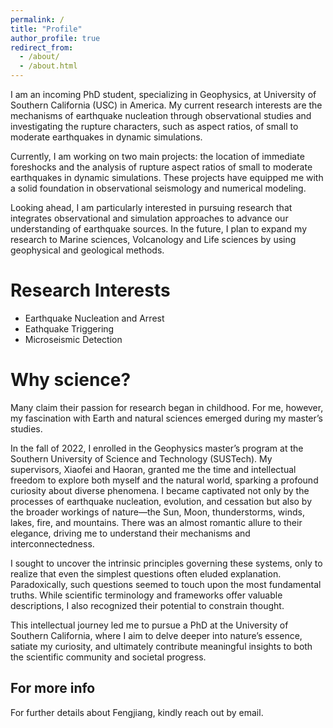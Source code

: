 ```yaml
---
permalink: /
title: "Profile"
author_profile: true
redirect_from: 
  - /about/
  - /about.html
---
```


I am an incoming PhD student, specializing in Geophysics, at University of Southern California (USC) in America. My current research interests are the mechanisms of earthquake nucleation through observational studies and investigating the rupture characters, such as aspect ratios, of small to moderate earthquakes in dynamic simulations.

Currently, I am working on two main projects: the location of immediate foreshocks and the analysis of rupture aspect ratios of small to moderate earthquakes in dynamic simulations. These projects have equipped me with a solid foundation in observational seismology and numerical modeling.

Looking ahead, I am particularly interested in pursuing research that integrates observational and simulation approaches to advance our understanding of earthquake sources. In the future, I plan to expand my research to Marine sciences, Volcanology and Life sciences by using geophysical and geological methods.

Research Interests
======
- Earthquake Nucleation and Arrest
- Eathquake Triggering
- Microseismic Detection

Why science?
======
Many claim their passion for research began in childhood. For me, however, my fascination with Earth and natural sciences emerged during my master’s studies.

In the fall of 2022, I enrolled in the Geophysics master’s program at the Southern University of Science and Technology (SUSTech). My supervisors, Xiaofei and Haoran, granted me the time and intellectual freedom to explore both myself and the natural world, sparking a profound curiosity about diverse phenomena. I became captivated not only by the processes of earthquake nucleation, evolution, and cessation but also by the broader workings of nature—the Sun, Moon, thunderstorms, winds, lakes, fire, and mountains. There was an almost romantic allure to their elegance, driving me to understand their mechanisms and interconnectedness.

I sought to uncover the intrinsic principles governing these systems, only to realize that even the simplest questions often eluded explanation. Paradoxically, such questions seemed to touch upon the most fundamental truths. While scientific terminology and frameworks offer valuable descriptions, I also recognized their potential to constrain thought.

This intellectual journey led me to pursue a PhD at the University of Southern California, where I aim to delve deeper into nature’s essence, satiate my curiosity, and ultimately contribute meaningful insights to both the scientific community and societal progress.

For more info
------
For further details about Fengjiang, kindly reach out by email.
